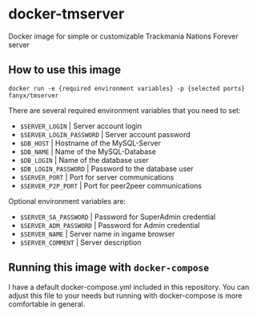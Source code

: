# docker-tmserver
Docker image for simple or customizable Trackmania Nations Forever server

## How to use this image
```docker run -e {required environment variables} -p {selected ports} fanyx/tmserver```

There are several required environment variables that you need to set:
  - `$SERVER_LOGIN`               | Server account login
  - `$SERVER_LOGIN_PASSWORD`      | Server account password
  - `$DB_HOST`                    | Hostname of the MySQL-Server
  - `$DB_NAME`                    | Name of the MySQL-Database
  - `$DB_LOGIN`                   | Name of the database user
  - `$DB_LOGIN_PASSWORD`          | Password to the database user
  - `$SERVER_PORT`                | Port for server communications
  - `$SERVER_P2P_PORT`            | Port for peer2peer communications
  
Optional environment variables are:
  - `$SERVER_SA_PASSWORD`         | Password for SuperAdmin credential
  - `$SERVER_ADM_PASSWORD`        | Password for Admin credential
  - `$SERVER_NAME`                | Server name in ingame browser
  - `$SERVER_COMMENT`             | Server description

## Running this image with `docker-compose`
I have a default docker-compose.yml included in this repository.
You can adjust this file to your needs but running with docker-compose is more comfortable in general.

